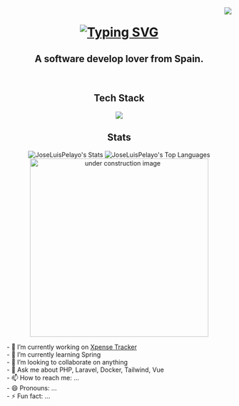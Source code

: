 <img align="right" src="https://visitor-badge.laobi.icu/badge?page_id=JoseLuisPelayo.JoseLuisPelayo " />
<h1 align="center">
    <a href="https://git.io/typing-svg">
        <img src="https://readme-typing-svg.herokuapp.com?font=Jetbrains+mono&weight=600&size=38&duration=3000&pause=500&color=75B6FE&center=true&vCenter=true&width=435&lines=Hi+there!%F0%9F%91%8B;+I'm+Jose+Pelayo!" alt="Typing SVG" /></a>
</h1>
<h2 align="center">
    A software develop lover from Spain.
</h2>
<br />


<div align="center">
<h2>Tech Stack</h2>
  <a href="#" align="center">
    <img src="https://skillicons.dev/icons?i=java,cs,php,mysql,postgres,js,laravel,tailwind,vue,git,debian,docker,postman&theme=light "/>
  </a>

## Stats

![JoseLuisPelayo's Stats](https://github-readme-stats.vercel.app/api?username=JoseLuisPelayo&theme=highcontrast&show_icons=true&hide_border=false&count_private=true)
![JoseLuisPelayo's Top Languages](https://github-readme-stats.vercel.app/api/top-langs/?username=JoseLuisPelayo&theme=highcontrast&show_icons=true&hide_border=false&layout=compact)
<img src="https://media.tenor.com/42bcTn0iuVgAAAAi/under-construction-pikachu.gif" alt="under construction image" width="400"><br>
</div>
<div align="left">
- 🔭 I’m currently working on <a href="https://github.com/JoseLuisPelayo/Expense_Tracker">Xpense Tracker</a> <br>   
- 🌱 I’m currently learning Spring<br>
- 👯 I’m looking to collaborate on anything<br>  
- 💬 Ask me about PHP, Laravel, Docker, Tailwind, Vue<br>
- 📫 How to reach me: ...<br>  
- 😄 Pronouns: ...<br>
- ⚡ Fun fact: ...<br>
</div>
